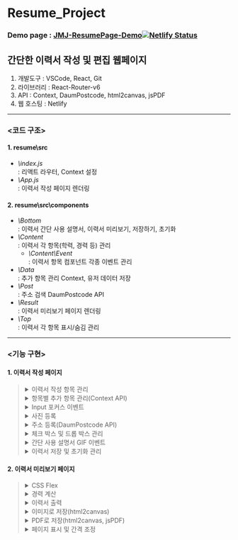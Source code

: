 # Resume_Project
### Demo page : <a href="https://jmj-resume-page.netlify.app/" target="_blank">JMJ-ResumePage-Demo</a>[![Netlify Status](https://api.netlify.com/api/v1/badges/5fd08a12-3d02-4be8-9cee-760bbf7d8a83/deploy-status)](https://app.netlify.com/sites/jmj-resume-page/deploys)

## 간단한 이력서 작성 및 편집 웹페이지
1. 개발도구 : VSCode, React, Git
2. 라이브러리 : React-Router-v6
3. API : Context, DaumPostcode, html2canvas, jsPDF
4. 웹 호스팅 : Netlify

***

### <코드 구조>

#### 1. resume\src
* *\index.js*   
: 리액트 라우터, Context 설정
* *\App.js*   
: 이력서 작성 페이지 렌더링

#### 2. resume\src\components
* *\Bottom*   
: 이력서 간단 사용 설명서, 이력서 미리보기, 저장하기, 초기화
* *\Content*   
: 이력서 각 항목(학력, 경력 등) 관리
  * *\Content\Event*   
  : 이력서 항목 컴포넌트 각종 이벤트 관리
* *\Data*   
: 추가 항목 관리 Context, 유저 데이터 저장
* *\Post*   
: 주소 검색 DaumPostcode API
* *\Result*   
: 이력서 미리보기 페이지 렌더링
* *\Top*   
: 이력서 각 항목 표시/숨김 관리

***

### <기능 구현>
#### 1. 이력서 작성 페이지

><details>
><summary>이력서 작성 항목 관리</summary>
><div markdown="1">
><img width="100%" src="https://user-images.githubusercontent.com/44563747/183281541-37909728-e6e6-4abc-b746-c8017615e83a.gif"/>
></div>
></details>
>
><details>
><summary>항목별 추가 항목 관리(Context API)</summary>
><div markdown="1">
><img width="100%" src="https://user-images.githubusercontent.com/44563747/183281540-fefce378-c0aa-48a0-82af-37f05713ef27.gif"/>
></div>
></details>
>
><details>
><summary>Input 포커스 이벤트</summary>
><div markdown="1">
><img width="100%" src="https://user-images.githubusercontent.com/44563747/183281539-22071aa7-b845-47b1-a71d-22a0bf11736a.gif"/>
></div>
></details>
>
><details>
><summary>사진 등록</summary>
><div markdown="1">
><img width="100%" src="https://user-images.githubusercontent.com/44563747/183281538-df29fe71-7e85-48c4-b4c0-08e541ef9367.gif"/>
></div>
></details>
>
><details>
><summary>주소 등록(DaumPostcode API)</summary>
><div markdown="1">
><img width="100%" src="https://user-images.githubusercontent.com/44563747/183281537-953fdf10-2089-410a-a421-ef899af8a86f.gif"/>
></div>
></details>
>
><details>
><summary>체크 박스 및 드롭 박스 관리</summary>
><div markdown="1">
><img width="100%" src="https://user-images.githubusercontent.com/44563747/183281536-9f33ebc2-dcc3-441b-a191-4ebd994b7fbf.gif"/>
></div>
></details>
>
><details>
><summary>간단 사용 설명서 GIF 이벤트</summary>
><div markdown="1">
><img width="100%" src="https://user-images.githubusercontent.com/44563747/183281534-1608929b-d2f0-478c-a18c-eacbb2592f40.gif"/>
></div>
></details>
>
><details>
><summary>이력서 저장 및 초기화 관리</summary>
><div markdown="1">
><img width="100%" src="https://user-images.githubusercontent.com/44563747/183281535-c6bc5cd9-af2c-4162-aaf4-e1f72205797c.gif"/>
></div>
></details>   

#### 2. 이력서 미리보기 페이지
><details>
><summary>CSS Flex</summary>
><div markdown="1">
><img width="100%" src="https://user-images.githubusercontent.com/44563747/183281533-a4f80f7d-61bd-431a-b61d-bd980167b04a.gif"/>
></div>
></details>
>
><details>
><summary>경력 계산</summary>
><div markdown="1">
><img width="100%" src="https://user-images.githubusercontent.com/44563747/183281531-fc21e6c9-1b8c-446f-9ae0-77c8a8777116.gif"/>
></div>
></details>
>
><details>
><summary>이력서 출력</summary>
><div markdown="1">
><img width="100%" src="https://user-images.githubusercontent.com/44563747/183281529-3979b10d-9cee-4fd7-9ce5-7bd4020ac04b.gif"/>
></div>
></details>
>
><details>
><summary>이미지로 저장(html2canvas)</summary>
><div markdown="1">
><img width="100%" src="https://user-images.githubusercontent.com/44563747/183281528-c74879f7-3c32-470b-97ff-5cf9a778bc60.gif"/>
></div>
></details>
>
><details>
><summary>PDF로 저장(html2canvas, jsPDF)</summary>
><div markdown="1">
><img width="100%" src="https://user-images.githubusercontent.com/44563747/183281527-690cde75-f08c-4b96-bfd0-05359a483fd5.gif"/>
></div>
></details>
>
><details>
><summary>페이지 표시 및 간격 조정</summary>
><div markdown="1">
><img width="100%" src="https://user-images.githubusercontent.com/44563747/183281525-e1f7df75-aa05-498c-8ca5-9e9eee37f731.gif"/>
></div>
></details>